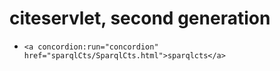 # citeservlet, second generation


-  `<a concordion:run="concordion" href="sparqlCts/SparqlCts.html">sparqlcts</a>`